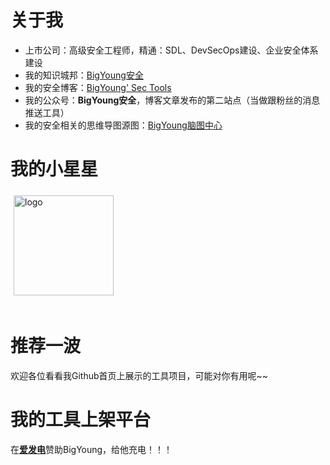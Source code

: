 # 关于我

- 上市公司：高级安全工程师，精通：SDL、DevSecOps建设、企业安全体系建设
- 我的知识城邦：[BigYoung安全](https://wiki.freebuf.com/front/societyFront?invitation_code=2e0b0436&society_id=144&source_data=2)
- 我的安全博客：[BigYoung' Sec Tools](https://tools.bigyoung.cn)
- 我的公众号：**BigYoung安全**，博客文章发布的第二站点（当做跟粉丝的消息推送工具）
- 我的安全相关的思维导图源图：[BigYoung脑图中心](https://www.processon.com/u/5725fcc7e4b0c618eb422c3f)

# 我的小星星

<img src="https://github-readme-stats.vercel.app/api?username=BigYoungs&show_icons=true" alt="logo" height="160" align="center" style="margin: 5px; margin-bottom: 20px;" />

# 推荐一波

欢迎各位看看我Github首页上展示的工具项目，可能对你有用呢~~

# 我的工具上架平台

在[**爱发电**](https://ifdian.net/a/bigyoung)赞助BigYoung，给他充电！！！
